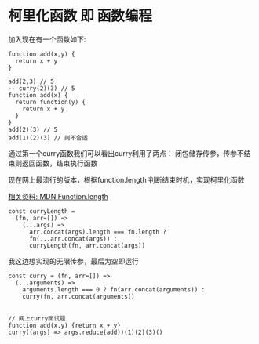 # 柯里化函数 即 函数编程

加入现在有一个函数如下:
```
function add(x,y) {
  return x + y
}

add(2,3) // 5
-- curry(2)(3) // 5
function add(x) {
  return function(y) {
    return x + y
  }
}
add(2)(3) // 5
add(1)(2)(3) // 则不合适
```
通过第一个curry函数我们可以看出curry利用了两点： 闭包储存传参，传参不结束则返回函数，结束执行函数

现在网上最流行的版本，根据function.length 判断结束时机，实现柯里化函数

[相关资料: MDN Function.length](https://developer.mozilla.org/en-US/docs/Web/JavaScript/Reference/Global_Objects/Function/length)


```
const curryLength = 
  (fn, arr=[]) => 
    (...args) => 
      arr.concat(args).length === fn.length ? 
      fn(...arr.concat(args)) : 
      curryLength(fn, arr.concat(args)) 

```

我这边想实现的无限传参，最后为空即运行
```
const curry = (fn, arr=[]) =>
  (...arguments) => 
    arguments.length === 0 ? fn(arr.concat(arguments)) :
    curry(fn, arr.concat(arguments))


// 网上curry面试题
function add(x,y) {return x + y}
curry((args) => args.reduce(add))(1)(2)(3)()

```